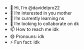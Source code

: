 - 👋 Hi, I’m @davidelpro22
- 👀 I’m interested in you mother
- 🌱 I’m currently learning ns
- 💞️ I’m looking to collaborate on dk
- 📫 How to reach me idk
- 😄 Pronouns: idk
- ⚡ Fun fact: idk

<!---
davidelpro22/davidelpro22 is a ✨ special ✨ repository because its `README.md` (this file) appears on your GitHub profile.
You can click the Preview link to take a look at your changes.
--->
